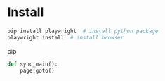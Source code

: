 # Install
```sh
pip install playwright  # install python package
playwright install  # install browser
```
pip





```python
def sync_main():
    page.goto()

```
